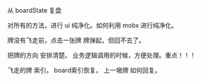 从 boardState 复盘


对所有的方法，进行 ui 纯净化。如何利用 mobx 进行纯净化。

牌没有飞走前，点击一张牌 牌弹起，但回不去了。


把牌的方向 安排清楚。 业务逻辑调用的时候，方便处理。重点！！！


飞走的牌 索引。
board索引恢复。
上一墩牌 如何回复。